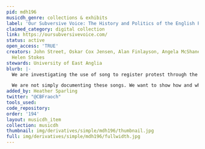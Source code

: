 ```yaml
---
pid: mdh196
musicdh_genre: collections & exhibits
label: 'Our Subversive Voice: The History and Politics of the English Protest Song'
claimed_category: digital collection
link: https://oursubversivevoice.com/
status: active
open_access: 'TRUE'
creators: John Street, Oskar Cox Jensen, Alan Finlayson, Angela McShane, Matthew Worley,
  Helen Stokes
stewards: University of East Anglia
blurb: |-
  We are investigating the use of song to register protest through the ages, from 1600 to 2020. The core of the website is its database of 750 protest songs from 1600–2020, of which 250 are showcased as the most distinctive and important. These are the ‘curated’ songs you will see by default. We have kept in basic information about the other 500 to allow you to explore further. A number of these are more debatable as ‘English’, ‘protest’ – or even ‘songs’! The 750 were chosen by the project team with help from fifty-five contributing experts.

  We are not simply documenting these songs. We want to show how and why music, in the form of song, has been used as a type of political communication. For us, each protest song need to be understood as part of a specific political and musical moment, mediated by multiple processes and possibilities. This subtler story is essential to understanding why and when musicians have intervened and continue to intervene in politics, and the form taken by these interventions.
added_by: Heather Sparling
twitter: "@CBFraoch"
tools_used:
code_repository:
order: '194'
layout: musicdh_item
collection: musicdh
thumbnail: img/derivatives/simple/mdh196/thumbnail.jpg
full: img/derivatives/simple/mdh196/fullwidth.jpg
---
```

